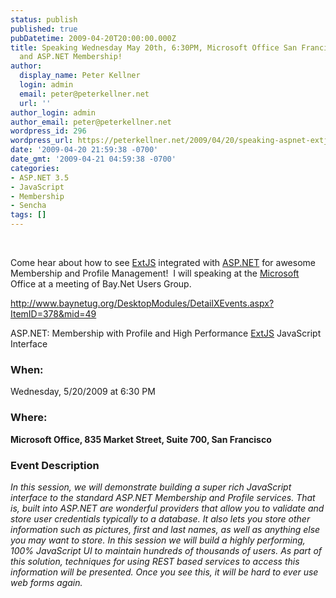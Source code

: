 ```yaml
---
status: publish
published: true
pubDatetime: 2009-04-20T20:00:00.000Z
title: Speaking Wednesday May 20th, 6:30PM, Microsoft Office San Francisco on ExtJS
  and ASP.NET Membership!
author:
  display_name: Peter Kellner
  login: admin
  email: peter@peterkellner.net
  url: ''
author_login: admin
author_email: peter@peterkellner.net
wordpress_id: 296
wordpress_url: https://peterkellner.net/2009/04/20/speaking-aspnet-extjs-microsoft-sanfrancisco-high-perf-javascript/
date: '2009-04-20 21:59:38 -0700'
date_gmt: '2009-04-21 04:59:38 -0700'
categories:
- ASP.NET 3.5
- JavaScript
- Membership
- Sencha
tags: []
---
```

<p>&#160;</p>
<p>Come hear about how to see <a href="http://extjs.com/">ExtJS</a> integrated with <a href="http://asp.net">ASP.NET</a> for awesome Membership and Profile Management!&#160; I will speaking at the <a href="http://www.microsoft.com/en/us/default.aspx">Microsoft</a> Office at a meeting of Bay.Net Users Group.</p>
<p><a title="http://www.baynetug.org/DesktopModules/DetailXEvents.aspx?ItemID=378&amp;mid=49" href="http://www.baynetug.org/DesktopModules/DetailXEvents.aspx?ItemID=378&amp;mid=49">http://www.baynetug.org/DesktopModules/DetailXEvents.aspx?ItemID=378&amp;mid=49</a></p>
<p>ASP.NET: Membership with Profile and High Performance <a href="http://extjs.com/">ExtJS</a> JavaScript Interface</p>
<h3>When:&#160; </h3>
<p>Wednesday, 5/20/2009 at 6:30 PM</p>
<h3>Where:&#160; </h3>
<p><strong>Microsoft Office, 835 Market Street, Suite 700, San Francisco</strong></p>
<h3>Event Description</h3>
<p><em>In this session, we will demonstrate building a super rich JavaScript interface to the standard ASP.NET Membership and Profile services. That is, built into ASP.NET are wonderful providers that allow you to validate and store user credentials typically to a database. It also lets you store other information such as pictures, first and last names, as well as anything else you may want to store. In this session we will build a highly performing, 100% JavaScript UI to maintain hundreds of thousands of users. As part of this solution, techniques for using REST based services to access this information will be presented. Once you see this, it will be hard to ever use web forms again.</em></p>
